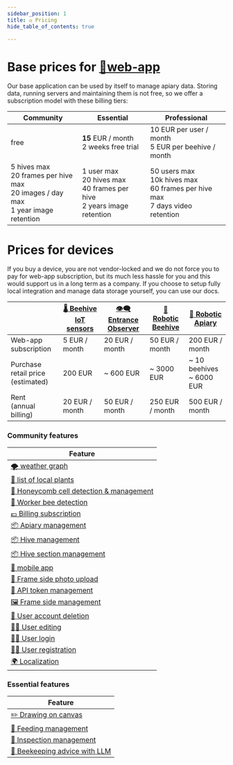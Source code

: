 ```yaml
---
sidebar_position: 1
title: ⚖️ Pricing
hide_table_of_contents: true

---
```

# Base prices for [📱web-app](web-app/index.md)
Our base application can be used by itself to manage apiary data. Storing data, running servers and maintaining them is not free, so we offer a subscription model with these billing tiers: 

| **Community**                                                                                           | **Essential**                                                                           | **Professional**                                                                              |
| ------------------------------------------------------------------------------------------------------- | --------------------------------------------------------------------------------------- | --------------------------------------------------------------------------------------------- |
| free                                                                                                    | **15** EUR / month<br />2 weeks free trial                                              | 10 EUR per user / month<br />5 EUR per beehive / month                                        |
| 5 hives max<br />20 frames per hive max  <br />20 images / day max  <br />1 year image retention <br /> | 1 user max  <br />20 hives max  <br />40 frames per hive  <br />2 years image retention | 50 users max  <br />10k hives max  <br />60 frames per hive max  <br />7 days video retention |

# Prices for devices
If you buy a device, you are not vendor-locked and we do not force you to pay for web-app subscription, but its much less hassle for you and this would support us in a long term as a company. If you choose to setup fully local integration and manage data storage yourself, you can use our docs.

|                                          | [🌡️ Beehive IoT sensors](🌡️%20Beehive%20IoT%20sensors/🌡️%20Beehive%20IoT%20sensors.md) | [👁️‍🗨️ Entrance Observer](👁️‍🗨️%20Entrance%20Observer/👁️‍🗨️%20Entrance%20Observer.md) | [🧿 Robotic Beehive](🧿%20Robotic%20Beehive/🧿%20Robotic%20Beehive.md) | [🪬 Robotic Apiary](🪬%20Robotic%20Apiary/🪬%20Robotic%20Apiary.md) |
| ---------------------------------------- | ----------------------------------------------------------------------------------------- | ------------------------------------------------------------------------------------------- | ---------------------------------------------------------------------- | ------------------------------------------------------------------- |
| Web-app subscription                     | 5 EUR / month                                                                             | 20 EUR / month                                                                              | 50 EUR / month                                                         | 200 EUR / month                                                     |
| Purchase retail price  <br />(estimated) | 200 EUR                                                                                   | ~ 600 EUR                                                                                   | ~ 3000 EUR                                                             | ~ 10 beehives  <br />~ 6000 EUR                                     |
| Rent  <br />(annual billing)             | 20 EUR / month                                                                            | 50 EUR / month                                                                              | 250 EUR / month                                                        | 500 EUR / month                                                     |


###  Community features

<!-- QueryToSerialize: table WITHOUT ID "[" + default(title, file.name) + "]" + default( "("+  replace(replace(file.path, "gratheon.com/about/products/", ""), " ", "%20") + ")", "") as Feature FROM "gratheon.com/about/products/web-app/community-tier"  WHERE status="complete" AND file.name != "index" -->
<!-- SerializedQuery: table WITHOUT ID "[" + default(title, file.name) + "]" + default( "("+  replace(replace(file.path, "gratheon.com/about/products/", ""), " ", "%20") + ")", "") as Feature FROM "gratheon.com/about/products/web-app/community-tier"  WHERE status="complete" AND file.name != "index" -->

| Feature                                                                                                                  |
| ------------------------------------------------------------------------------------------------------------------------ |
| [🌪️ weather graph](web-app/community-tier/🌪️%20weather%20graph.md)                                                     |
| [🌻 list of local plants](web-app/community-tier/🌻%20list%20of%20local%20plants.md)                                     |
| [🐝 Honeycomb cell detection & management](web-app/community-tier/🐝%20Honeycomb%20cell%20detection%20&%20management.md) |
| [🐝 Worker bee detection](web-app/community-tier/🐝%20Worker%20bee%20detection.md)                                       |
| [💶 Billing subscription](web-app/community-tier/💶%20Billing%20subscription.md)                                         |
| [📦 Apiary management](web-app/community-tier/📦%20Apiary%20management.md)                                               |
| [📦 Hive management](web-app/community-tier/📦%20Hive%20management.md)                                                   |
| [📦 Hive section management](web-app/community-tier/📦%20Hive%20section%20management.md)                                 |
| [📱 mobile app](web-app/community-tier/📱%20mobile%20app.md)                                                             |
| [📸 Frame side photo upload](web-app/community-tier/📸%20Frame%20side%20photo%20upload.md)                               |
| [🔐 API token management](web-app/community-tier/🔐%20API%20token%20management.md)                                       |
| [🖼️ Frame side management](web-app/community-tier/🖼️%20Frame%20side%20management.md)                                   |
| [🙅 User account deletion](web-app/community-tier/🙅%20User%20account%20deletion.md)                                     |
| [🧑‍🚀 User editing](web-app/community-tier/🧑‍🚀%20User%20editing.md)                                                   |
| [🧑‍🚀 User login](web-app/community-tier/🧑‍🚀%20User%20login.md)                                                       |
| [🧑‍🚀 User registration](web-app/community-tier/🧑‍🚀%20User%20registration.md)                                         |
| [🌍 Localization](web-app/community-tier/🌍%20Localization.md)                                                           |
<!-- SerializedQuery END -->


###  Essential features

<!-- QueryToSerialize: table WITHOUT ID "[" + default(title, file.name) + "]" + default( "("+  replace(replace(file.path, "gratheon.com/about/products/", ""), " ", "%20") + ")", "") as Feature  FROM "gratheon.com/about/products/web-app/essential-tier" WHERE  status="complete" AND file.name != "index" -->
<!-- SerializedQuery: table WITHOUT ID "[" + default(title, file.name) + "]" + default( "("+  replace(replace(file.path, "gratheon.com/about/products/", ""), " ", "%20") + ")", "") as Feature  FROM "gratheon.com/about/products/web-app/essential-tier" WHERE  status="complete" AND file.name != "index" -->

| Feature                                                                                          |
| ------------------------------------------------------------------------------------------------ |
| [✏️ Drawing on canvas](web-app/essential-tier/✏️%20Drawing%20on%20canvas.md)                     |
| [🍭 Feeding management](web-app/essential-tier/🍭%20Feeding%20management.md)                     |
| [🔎 Inspection management](web-app/essential-tier/🔎%20Inspection%20management.md)               |
| [🤖 Beekeeping advice with LLM](web-app/essential-tier/🤖%20Beekeeping%20advice%20with%20LLM.md) |
<!-- SerializedQuery END -->

